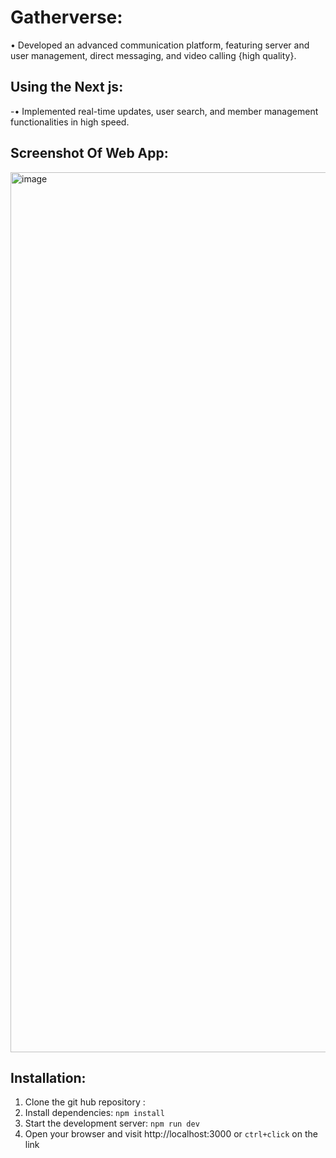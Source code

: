 # Gatherverse:

• Developed an advanced communication platform, featuring server and user management, direct messaging, and video
calling {high quality}.

## Using the Next js:

-• Implemented real-time updates, user search, and member management functionalities in high speed.

## Screenshot Of Web App:

 <img width="1408" alt="image" 
 src="https://utfs.io/f/mJvRnIkXEid5hKFM7btuSbW2FIKR9CTzktOLxgM7f5Gque3a">

  ## Installation:

 1. Clone the git hub repository :
 2. Install dependencies: `npm install`
 3. Start the development server: `npm run dev`
 4. Open your browser and visit http://localhost:3000 or `ctrl+click` on the link

